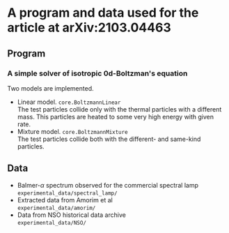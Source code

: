 # A program and data used for the article at arXiv:2103.04463

## Program
### A simple solver of isotropic 0d-Boltzman's equation

Two models are implemented.

+ Linear model. `core.BoltzmannLinear`  
The test particles collide only with the thermal particles with a different mass. This particles are heated to some very high energy with given rate.
+ Mixture model. `core.BoltzmannMixture`  
The test particles collide both with the different- and same-kind particles. 

## Data
+ Balmer-$\alpha$ spectrum observed for the commercial spectral lamp  
`experimental_data/spectral_lamp/`
+ Extracted data from Amorim et al  
`experimental_data/amorim/`
+ Data from NSO historical data archive  
`experimental_data/NSO/`